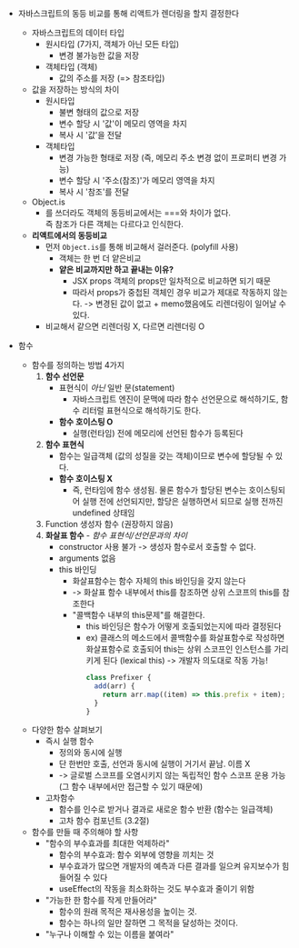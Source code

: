 - 자바스크립트의 동등 비교를 통해 리액트가 렌더링을 할지 결정한다

  - 자바스크립트의 데이터 타입
    - 원시타입 (7가지, 객체가 아닌 모든 타입)
      - 변경 불가능한 값을 저장
    - 객체타입 (객체)
      - 값의 주소를 저장 (=> 참조타입)
  - 값을 저장하는 방식의 차이
    - 원시타입
      - 불변 형태의 값으로 저장
      - 변수 할당 시 '값'이 메모리 영역을 차지
      - 복사 시 '값'을 전달
    - 객체타입
      - 변경 가능한 형태로 저장 (즉, 메모리 주소 변경 없이 프로퍼티 변경 가능)
      - 변수 할당 시 '주소(참조)'가 메모리 영역을 차지
      - 복사 시 '참조'를 전달
  - Object.is
    - 를 쓰더라도 객체의 동등비교에서는 ===와 차이가 없다.  
      즉 참조가 다른 객체는 다르다고 인식한다.
  - **리액트에서의 동등비교**
    - 먼저 `Object.is`를 통해 비교해서 걸러준다. (polyfill 사용)
      - 객체는 한 번 더 얕은비교
      - **얕은 비교까지만 하고 끝내는 이유?**
        - JSX props 객체의 props만 일차적으로 비교하면 되기 때문
        - 따라서 props가 중첩된 객체인 경우 비교가 제대로 작동하지 않는다. -> 변경된 값이 없고 + memo했음에도 리렌더링이 일어날 수 있다.
    - 비교해서 같으면 리렌더링 X, 다르면 리렌더링 O

- 함수
  - 함수를 정의하는 방법 4가지
    1. **함수 선언문**
       - 표현식이 _아닌_ 일반 문(statement)
         - 자바스크립트 엔진이 문맥에 따라 함수 선언문으로 해석하기도, 함수 리터럴 표현식으로 해석하기도 한다.
       - **함수 호이스팅 O**
         - 실행(런타임) 전에 메모리에 선언된 함수가 등록된다
    2. **함수 표현식**
       - 함수는 일급객체 (값의 성질을 갖는 객체)이므로 변수에 할당될 수 있다.
       - **함수 호이스팅 X**
         - 즉, 런타임에 함수 생성됨.
           물론 함수가 할당된 변수는 호이스팅되어 실행 전에 선언되지만, 할당은 실행하면서 되므로 실행 전까진 undefined 상태임
    3. Function 생성자 함수 (권장하지 않음)
    4. **화살표 함수** - _함수 표현식/선언문과의 차이_
       - constructor 사용 불가 -> 생성자 함수로서 호출할 수 없다.
       - arguments 없음
       - this 바인딩
         - 화살표함수는 함수 자체의 this 바인딩을 갖지 않는다
         - -> 화살표 함수 내부에서 this를 참조하면 상위 스코프의 this를 참조한다
         - "콜백함수 내부의 this문제"를 해결한다.
           - this 바인딩은 함수가 어떻게 호출되었는지에 따라 결정된다
           - ex) 클래스의 메소드에서 콜백함수를 화살표함수로 작성하면 화살표함수로 호출되어 this는 상위 스코프인 인스턴스를 가리키게 된다 (lexical this) -> 개발자 의도대로 작동 가능!
             ```js
             class Prefixer {
               add(arr) {
                 return arr.map((item) => this.prefix + item);
               }
             }
             ```
  - 다양한 함수 살펴보기
    - 즉시 실행 함수
      - 정의와 동시에 실행
      - 단 한번만 호출, 선언과 동시에 실행이 거기서 끝남. 이름 X
      - -> 글로벌 스코프를 오염시키지 않는 독립적인 함수 스코프 운용 가능 (그 함수 내부에서만 접근할 수 있기 때문에)
    - 고차함수
      - 함수를 인수로 받거나 결과로 새로운 함수 반환 (함수는 일급객체)
      - 고차 함수 컴포넌트 (3.2절)
  - 함수를 만들 때 주의해야 할 사항
    - "함수의 부수효과를 최대한 억제하라"
      - 함수의 부수효과: 함수 외부에 영향을 끼치는 것
      - 부수효과가 많으면 개발자의 예측과 다른 결과를 일으켜 유지보수가 힘들어질 수 있다
      - useEffect의 작동을 최소화하는 것도 부수효과 줄이기 위함
    - "가능한 한 함수를 작게 만들어라"
      - 함수의 원래 목적은 재사용성을 높이는 것.
      - 함수는 하나의 일만 잘하면 그 목적을 달성하는 것이다.
    - "누구나 이해할 수 있는 이름을 붙여라"
